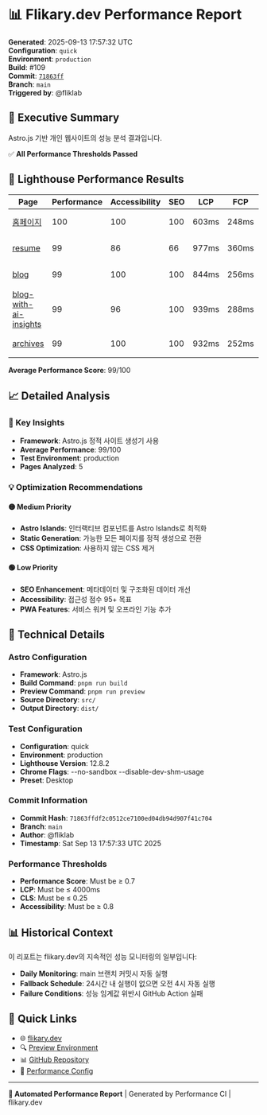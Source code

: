 # 📊 Flikary.dev Performance Report

**Generated**: 2025-09-13 17:57:32 UTC  
**Configuration**: `quick`  
**Environment**: `production`  
**Build**: #109  
**Commit**: [`71863ff`](https://github.com/fliklab/flikary/commit/71863ffdf2c0512ce7100ed04db94d907f41c704)  
**Branch**: `main`  
**Triggered by**: @fliklab

## 🎯 Executive Summary

Astro.js 기반 개인 웹사이트의 성능 분석 결과입니다.

✅ **All Performance Thresholds Passed**

## 🧪 Lighthouse Performance Results

| Page | Performance | Accessibility | SEO | LCP | FCP | CLS | Status |
|------|-------------|---------------|-----|-----|-----|-----|--------|
| [홈페이지](https://flikary.dev/) | 100 | 100 | 100 | 603ms | 248ms | 0 | 🟢 Excellent |
| [resume](https://flikary.dev/resume) | 99 | 86 | 66 | 977ms | 360ms | 0.03 | 🟢 Excellent |
| [blog](https://flikary.dev/blog) | 99 | 100 | 100 | 844ms | 256ms | 0 | 🟢 Excellent |
| [blog-with-ai-insights](https://flikary.dev/blog/blog-with-ai-insights) | 99 | 96 | 100 | 939ms | 288ms | 0 | 🟢 Excellent |
| [archives](https://flikary.dev/archives) | 99 | 100 | 100 | 932ms | 252ms | 0 | 🟢 Excellent |

**Average Performance Score**: 99/100


## 📈 Detailed Analysis

### 🎯 Key Insights

- **Framework**: Astro.js 정적 사이트 생성기 사용
- **Average Performance**: 99/100
- **Test Environment**: production
- **Pages Analyzed**: 5

### 💡 Optimization Recommendations



#### 🟡 Medium Priority
- **Astro Islands**: 인터랙티브 컴포넌트를 Astro Islands로 최적화
- **Static Generation**: 가능한 모든 페이지를 정적 생성으로 전환
- **CSS Optimization**: 사용하지 않는 CSS 제거

#### 🟢 Low Priority
- **SEO Enhancement**: 메타데이터 및 구조화된 데이터 개선
- **Accessibility**: 접근성 점수 95+ 목표
- **PWA Features**: 서비스 워커 및 오프라인 기능 추가

## 🔧 Technical Details

### Astro Configuration
- **Framework**: Astro.js
- **Build Command**: `pnpm run build`
- **Preview Command**: `pnpm run preview`
- **Source Directory**: `src/`
- **Output Directory**: `dist/`

### Test Configuration
- **Configuration**: quick
- **Environment**: production
- **Lighthouse Version**: 12.8.2
- **Chrome Flags**: --no-sandbox --disable-dev-shm-usage
- **Preset**: Desktop

### Commit Information
- **Commit Hash**: `71863ffdf2c0512ce7100ed04db94d907f41c704`
- **Branch**: `main`
- **Author**: @fliklab
- **Timestamp**: Sat Sep 13 17:57:33 UTC 2025

### Performance Thresholds
- **Performance Score**: Must be ≥ 0.7
- **LCP**: Must be ≤ 4000ms
- **CLS**: Must be ≤ 0.25
- **Accessibility**: Must be ≥ 0.8

## 📊 Historical Context

이 리포트는 flikary.dev의 지속적인 성능 모니터링의 일부입니다:

- **Daily Monitoring**: main 브랜치 커밋시 자동 실행
- **Fallback Schedule**: 24시간 내 실행이 없으면 오전 4시 자동 실행
- **Failure Conditions**: 성능 임계값 위반시 GitHub Action 실패

## 🔗 Quick Links

- 🌐 [flikary.dev](https://flikary.dev)
- 🔍 [Preview Environment](https://preview.flikary.dev)
- 📊 [GitHub Repository](https://github.com/fliklab/flikary)
- 🔧 [Performance Config](https://github.com/fliklab/flikary/blob/main/performance-config.json)

---

**🤖 Automated Performance Report** | Generated by Performance CI | flikary.dev
